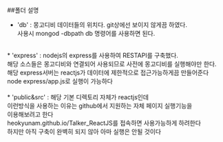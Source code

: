 ##폴더 설명 <br/>
* 'db' : 몽고디비 데이터들의 위치다. git상에선 보이지 않게끔 하였다. <br/>
사용시 mongod -dbpath db 명령어를 사용하면 된다. <br/>
<br/>
* 'express' : nodejs의 express를 사용하여 RESTAPI를 구축했다. <br/>
해당 소스들은 몽고디비와 연결되어 사용되므로 사전에 몽고디비를 실행해야만 한다. <br/>
해당 express서버는 reactjs가 데이터에 제한적으로 접근가능하게끔 만들어준다 <br/>
node express/app.js로 실행이 가능하다 <br/>
<br/>
* 'public&src' : 해당 기본 디렉토리 자체가 reactjs인데  <br/>
이런방식을 사용하는 이유는 github에서 지원하는 자체 페이지 실행기능을 <br/>
이용해보려고 한다 <br/>
heokyunam.github.io/Talker_ReactJS를 접속하면 사용가능하게 하려한다 <br/>
하지만 아직 구축이 완벽히 되지 않아 아마 실행은 안될 것이다 <br/>